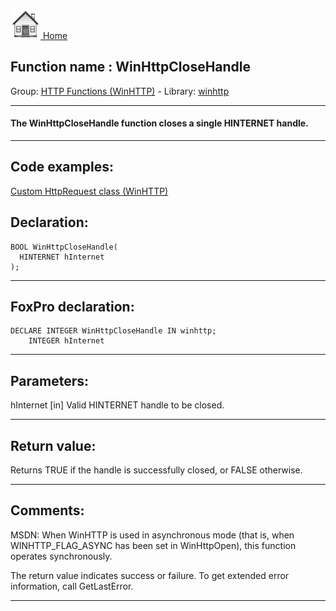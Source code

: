 [<img src="../../images/home.png"> Home ](https://github.com/VFPX/Win32API)  

## Function name : WinHttpCloseHandle
Group: [HTTP Functions (WinHTTP)](../../functions_group.md#HTTP_Functions_(WinHTTP))  -  Library: [winhttp](../../../libraries.md#winhttp)  
***  


#### The WinHttpCloseHandle function closes a single HINTERNET handle.
***  


## Code examples:
[Custom HttpRequest class (WinHTTP)](../../samples/sample_397.md)  

## Declaration:
```foxpro  
BOOL WinHttpCloseHandle(
  HINTERNET hInternet
);  
```  
***  


## FoxPro declaration:
```foxpro  
DECLARE INTEGER WinHttpCloseHandle IN winhttp;
	INTEGER hInternet  
```  
***  


## Parameters:
hInternet 
[in] Valid HINTERNET handle to be closed.  
***  


## Return value:
Returns TRUE if the handle is successfully closed, or FALSE otherwise.  
***  


## Comments:
MSDN: When WinHTTP is used in asynchronous mode (that is, when WINHTTP_FLAG_ASYNC has been set in WinHttpOpen), this function operates synchronously.   
  
The return value indicates success or failure. To get extended error information, call GetLastError.  
  
***  

